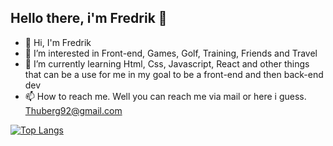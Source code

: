 ## Hello there, i'm Fredrik 👋



- 👋 Hi, I'm Fredrik 
- 👀 I’m interested in Front-end, Games, Golf, Training, Friends and Travel
- 🌱 I’m currently learning Html, Css, Javascript, React and other things that can be a use for me in my goal to be a front-end and then back-end dev
- 📫 How to reach me. Well you can reach me via mail or here i guess. Thuberg92@gmail.com

[![Top Langs](https://github-readme-stats.vercel.app/api/top-langs/FredrikThunberg&layout=compact)](https://github.com/anuraghazra/github-readme-stats)


<!---
FredrikThunberg/FredrikThunberg is a ✨ special ✨ repository because its `README.md` (this file) appears on your GitHub profile.
You can click the Preview link to take a look at your changes.
--->
